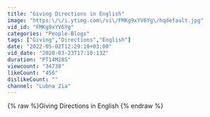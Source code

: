 ```yaml
---
title: "Giving Directions in English"
image: "https:\/\/i.ytimg.com\/vi\/FMKg9xYV6Yg\/hqdefault.jpg"
vid_id: "FMKg9xYV6Yg"
categories: "People-Blogs"
tags: ["Giving","Directions","English"]
date: "2022-05-02T12:29:10+03:00"
vid_date: "2020-03-23T17:10:13Z"
duration: "PT14M28S"
viewcount: "34738"
likeCount: "456"
dislikeCount: ""
channel: "Lubna Zia"
---
```

{% raw %}Giving Directions in English {% endraw %}
